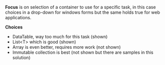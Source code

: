 ﻿
**Focus** is on selection of a container to use for a specific task, in this case choices in a drop-down for windows forms but the same holds true for web applications.

**Choices**

- DataTable, way too much for this task (shown)
- List&lt;T> which is good (shown)
- Array is even better, requires more work (not shown)
- Immutable collection is best (not shown but there are samples in this solution)